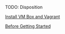 

TODO: Disposition

[Install VM Box and Vagrant](https://github.com/BoMarconiHenriksen/virtual_server_attack/tree/developer/lecture_notes/01_install_virtual_box_and_vagrant#before-getting-started)  

[Before Getting Started](https://github.com/BoMarconiHenriksen/virtual_server_attack/tree/developer/lecture_notes/01_install_virtual_box_and_vagrant#before-getting-started)


